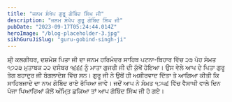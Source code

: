 ```yaml
---
title: "ਜਨਮ ਸੰਖੇਪ ਗੁਰੂ ਗੋਬਿੰਦ ਸਿੰਘ ਜੀ"
description: "ਜਨਮ ਸੰਖੇਪ ਗੁਰੂ ਗੋਬਿੰਦ ਸਿੰਘ ਜੀ"
pubDate: "2023-09-17T05:24:44.014Z"
heroImage: "/blog-placeholder-3.jpg"
sikhGuruJiSlug: "guru-gobind-singh-ji"
---
```


ਸ਼ੀ੍ ਕਲਗੀਧਰ, ਦਸ਼ਮੇਸ਼ ਪਿਤਾ ਜੀ ਦਾ ਜਨਮ ਹਰਿਮੰਦਰ ਸਾਹਿਬ ਪਟਨਾ-ਬਿਹਾਰ ਵਿੱਚ ੨੩ ਪੋਹ ਸੰਮਤ ੧੭੨੩ ਮੁਤਾਬਕ ੨੨ ਦਸੰਬਰ ੧੬੬੬ ਨੂੰ ਮਾਤਾ ਗੁਜਰੀ ਜੀ ਦੀ ਕੁੱਖੋਂ ਹੋਇਆ। ਉਸ ਵੇਲੇ ਆਪ ਦੇ ਪਿਤਾ ਗੁਰੂ ਤੇਗ ਬਹਾਦੁਰ ਜੀ ਬੰਗਲਾਦੇਸ਼ ਵਿੱਚ ਸਨ। ਗੁਰੂ ਜੀ ਨੇ ਉਥੋਂ ਹੀ ਅਸ਼ੀਰਵਾਦ ਦਿੱਤਾ ਤੇ ਆਗਿਆ ਕੀਤੀ ਕਿ ਸਾਹਿਬਜਾਦੇ ਦਾ ਨਾਮ ਗੋਬਿੰਦ ਰਾਏ ਰੱਖਿਆ ਜਾਵੇ। ਜਦੋਂ ਆਪ ਨੇ ਸੰਮਤ ੧੭੫੬ ਵਿੱਚ ਵੈਸਾਖੀ ਵਾਲੇ ਦਿਨ ਪੰਜਾ ਪਿਆਰਿਆਂ ਕੋਲੋਂ ਅੰਮਿ੍ਤ ਛਕਿਆ ਤਾਂ ਆਪ ਗੋਬਿੰਦ ਸਿੰਘ ਜੀ ਹੋ ਗਏ।
